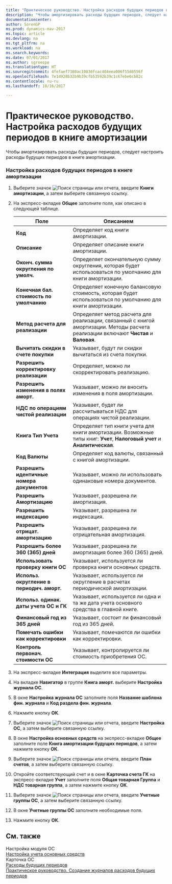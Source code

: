 ```yaml
---
title: "Практическое руководство. Настройка расходов будущих периодов в книге амортизации"
description: "Чтобы амортизировать расходы будущих периодов, следует настроить расходы будущих периодов в книге амортизации."
documentationcenter: 
author: SorenGP
ms.prod: dynamics-nav-2017
ms.topic: article
ms.devlang: na
ms.tgt_pltfrm: na
ms.workload: na
ms.search.keywords: 
ms.date: 07/01/2017
ms.author: sgroespe
ms.translationtype: HT
ms.sourcegitcommit: 4fefaef7380ac10836fcac404eea006f55d8556f
ms.openlocfilehash: 7e1d928b32b9b39cfb53592b39c1c67ebe6cb82c
ms.contentlocale: ru-ru
ms.lasthandoff: 10/16/2017

---
```

# <a name="how-to-set-up-future-expenses-in-a-depreciation-book"></a>Практическое руководство. Настройка расходов будущих периодов в книге амортизации
Чтобы амортизировать расходы будущих периодов, следует настроить расходы будущих периодов в книге амортизации.  
  
### <a name="to-set-up-future-expenses-in-a-depreciation-book"></a>Настройка расходов будущих периодов в книге амортизации  
  
1.  Выберите значок ![Поиск страницы или отчета](media/ui-search/search_small.png "Значок поиска страницы или отчета"), введите **Книги амортизации**, а затем выберите связанную ссылку.  
  
2.  На экспресс-вкладке **Общее** заполните поля, как описано в следующей таблице.  
  
    |Поле|Описанием|  
    |---------------------------------|---------------------------------------|  
    |**Код**|Определяет код книги амортизации.|  
    |**Описание**|Определяет описание книги амортизации.|  
    |**Оконч. сумма округления по умолч.**|Определяет окончательную сумму округления, которая будет использоваться по умолчанию для книги амортизации.|  
    |**Конечная бал. стоимость по умолчанию**|Определяет конечную балансовую стоимость, которая будет использоваться по умолчанию для книги амортизации.|  
    |**Метод расчета для реализации**|Определяет метод расчета для реализации, связанный с книгой амортизации. Методы расчета реализации включают **Чистая** и **Валовая**.|  
    |**Вычитать скидки в счете покупки**|Указывает, будут ли скидки вычитаться из счета покупки.|  
    |**Разрешить корректировку реализации**|Определяет, можно ли скорректировать реализацию.|  
    |**Разрешить изменения в полях аморт.**|Указывает, можно ли вносить изменения в поля амортизации.|  
    |**НДС по операциям чистой реализации**|Указывает, будет ли рассчитываться НДС для операциях чистой реализации.|  
    |**Книга Тип Учета**|Определяет тип книги учета для книги амортизации. Возможные типы книг: **Учет**, **Налоговый учет** и **Аналитическая**.|  
    |**Код Валюты**|Определяет код валюты, связанный с книгой амортизации.|  
    |**Разрешить идентичные номера документов**|Указывает, можно ли использовать одинаковые номера документов.|  
    |**Разрешить Амортизацию**|Указывает, разрешена ли амортизация.|  
    |**Разрешить индексацию**|Указывает, разрешена ли индексация.|  
    |**Разрешить отрицат. амортизацию**|Указывает, разрешена ли отрицательная амортизация.|  
    |**Разрешить более 360 (365) дней**|Указывает, разрешена ли амортизация более 360 (365) дней.|  
    |**Использовать проверку книги ОС**|Указывает, используется ли проверка книги основных средств.|  
    |**Использ. округление в периодич. аморт.**|Указывает, используется ли округление в расчетах периодической амортизации.|  
    |**Использ. одинак. даты учета ОС и ГК**|Указывает, используется ли одна и та же дата учета основного средства в главной книге.|  
    |**Финансовый год из 365 дней**|Указывает, состоит ли финансовый год из 365 дней.|  
    |**Помечать ошибки как корректировки**|Указывает, помечаются ли ошибки как корректировки.|  
    |**Контроль первонач. стоимости ОС**|Указывает, контролируется ли стоимость приобретения ОС.|  
  
3.  На экспресс-вкладке **Интеграция** выделите все параметры.  
  
4.  На вкладке **Навигатор** в группе **Книга аморт.** выберите **Настройка журнала ОС**.  
  
5.  В окне **Настройка журнала ОС** заполните поля **Название шаблона фин. журнала** и **Код раздела фин. журнала**.  
  
6.  Нажмите кнопку **ОК**.  
  
7.  Выберите значок ![Поиск страницы или отчета](media/ui-search/search_small.png "Значок поиска страницы или отчета"), введите **Настройка ОС**, а затем выберите связанную ссылку.  
  
8.  В окне **Настройка основных средств** на экспресс-вкладке **Общее** заполните поле **Книга амортизации будущих периодов**, а затем нажмите кнопку **ОК**.  
  
9. Выберите значок ![Поиск страницы или отчета](media/ui-search/search_small.png "Значок поиска страницы или отчета"), введите **План счетов**, а затем выберите связанную ссылку.  
  
10. Откройте соответствующий счет и в окне **Карточка счета ГК** на экспресс-вкладке **Учет** заполните поля **Общая товарная Группа** и **НДС товарная группа**, а затем нажмите кнопку **ОК**.  
  
11. Выберите значок ![Поиск страницы или отчета](media/ui-search/search_small.png "Значок поиска страницы или отчета"), введите **Учетные группы ОС**, а затем выберите связанную ссылку.  
  
12. В окне **Учетные группы ОС** заполните необходимые поля.  
  
13. Нажмите кнопку **ОК**.  
  
## <a name="see-also"></a>См. также  
 Настройка модуля ОС   
 [Настройка учета основных средств](fixed-assets-accounting-setup.md)   
 Карточка ОС   
 [Расходы будущих периодов](future-expenses-deferrals-.md)   
 [Практическое руководство. Создание журналов расходов будущих периодов](how-to-create-future-expense-journals.md)

